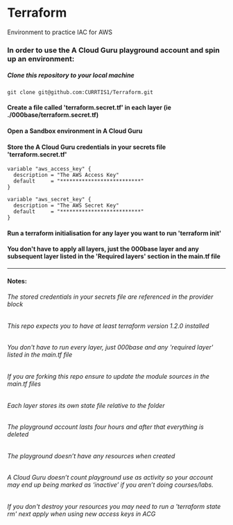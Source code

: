# Terraform

Environment to practice IAC for AWS

### In order to use the A Cloud Guru playground account and spin up an environment:

##### Clone this repository to your local machine
```
git clone git@github.com:CURRTIS1/Terraform.git
```

#### Create a file called 'terraform.secret.tf' in each layer (ie ./000base/terraform.secret.tf)

#### Open a Sandbox environment in A Cloud Guru

#### Store the A Cloud Guru credentials in your secrets file 'terraform.secret.tf'
```
variable "aws_access_key" {
  description = "The AWS Access Key"
  default     = "**************************"
}

variable "aws_secret_key" {
  description = "The AWS Secret Key"
  default     = "**************************"
}
```


#### Run a terraform initialisation for any layer you want to run 'terraform init'

#### You don't have to apply all layers, just the 000base layer and any subsequent layer listed in the 'Required layers' section in the main.tf file


-----------------------------------------------------------------------------------------------

#### Notes:
###### The stored credentials in your secrets file are referenced in the provider block
###### This repo expects you to have at least terraform version 1.2.0 installed
###### You don't have to run every layer, just 000base and any 'required layer' listed in the main.tf file
###### If you are forking this repo ensure to update the module sources in the main.tf files
###### Each layer stores its own state file relative to the folder
###### The playground account lasts four hours and after that everything is deleted
###### The playground doesn’t have any resources when created
###### A Cloud Guru doesn’t count playground use as activity so your account may end up being marked as ‘inactive’ if you aren’t doing courses/labs.
###### If you don't destroy your resources you may need to run a 'terraform state rm' next apply when using new access keys in ACG